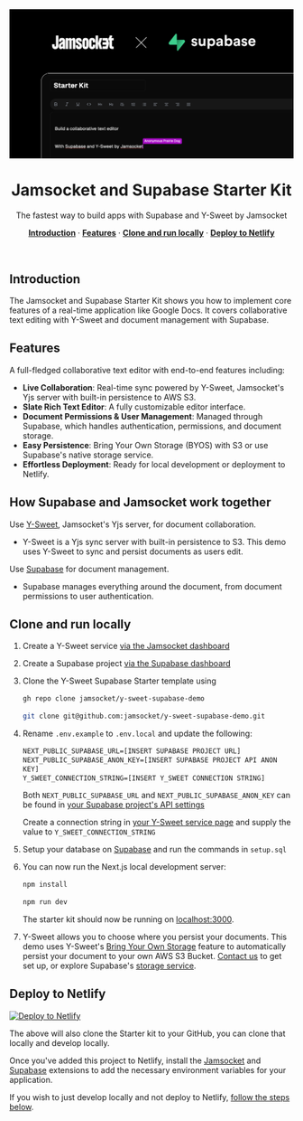 <img src="/app/opengraph-image.png" alt="opengraph-image" style="display: block; margin: 0 auto;" />
<h1 align="center">Jamsocket and Supabase Starter Kit</h1>

<p align="center">
 The fastest way to build apps with Supabase and Y-Sweet by Jamsocket
</p>

<p align="center">
<a href="#introduction"><strong>Introduction</strong></a> ·
  <a href="#features"><strong>Features</strong></a> ·
  <a href="#clone-and-run-locally"><strong>Clone and run locally</strong></a> ·
  <a href="#deploy-to-netlify"><strong>Deploy to Netlify</strong></a>
</p>
<br/>

## Introduction

The Jamsocket and Supabase Starter Kit shows you how to implement core features of a real-time application like Google Docs. It covers collaborative text editing with Y-Sweet and document management with Supabase.

## Features

A full-fledged collaborative text editor with end-to-end features including:
- **Live Collaboration**: Real-time sync powered by Y-Sweet, Jamsocket's Yjs server with built-in persistence to AWS S3.
- **Slate Rich Text Editor**: A fully customizable editor interface.
- **Document Permissions & User Management**: Managed through Supabase, which handles authentication, permissions, and document storage.
- **Easy Persistence**: Bring Your Own Storage (BYOS) with S3 or use Supabase's native storage service.
- **Effortless Deployment**: Ready for local development or deployment to Netlify.

## How Supabase and Jamsocket work together

Use [Y-Sweet](https://jamsocket.com/y-sweet), Jamsocket's Yjs server, for document collaboration.

- Y-Sweet is a Yjs sync server with built-in persistence to S3. This demo uses Y-Sweet to sync and persist documents as users edit.

Use [Supabase](https://supabase.com/) for document management.

- Supabase manages everything around the document, from document permissions to user authentication.

## Clone and run locally

1. Create a Y-Sweet service [via the Jamsocket dashboard](https://app.jamsocket.com)

2. Create a Supabase project [via the Supabase dashboard](https://database.new)

3. Clone the Y-Sweet Supabase Starter template using

   ```bash
   gh repo clone jamsocket/y-sweet-supabase-demo
   ```

   ```bash
   git clone git@github.com:jamsocket/y-sweet-supabase-demo.git
   ```

4. Rename `.env.example` to `.env.local` and update the following:

   ```
   NEXT_PUBLIC_SUPABASE_URL=[INSERT SUPABASE PROJECT URL]
   NEXT_PUBLIC_SUPABASE_ANON_KEY=[INSERT SUPABASE PROJECT API ANON KEY]
   Y_SWEET_CONNECTION_STRING=[INSERT Y_SWEET CONNECTION STRING]
   ```

   Both `NEXT_PUBLIC_SUPABASE_URL` and `NEXT_PUBLIC_SUPABASE_ANON_KEY` can be found in [your Supabase project's API settings](https://app.supabase.com/project/_/settings/api)

   Create a connection string in [your Y-Sweet service page](https://app.jamsocket.com) and supply the value to `Y_SWEET_CONNECTION_STRING`

5. Setup your database on [Supabase](https://supabase.com/) and run the commands in `setup.sql`

6. You can now run the Next.js local development server:

   ```bash
   npm install
   ```

   ```bash
   npm run dev
   ```

   The starter kit should now be running on [localhost:3000](http://localhost:3000/).

7. Y-Sweet allows you to choose where you persist your documents. This demo uses Y-Sweet's [Bring Your Own Storage](https://app.jamsocket.com/) feature to automatically persist your document to your own AWS S3 Bucket. [Contact us](mailto:hi@jamsocket.com) to get set up, or explore Supabase's [storage service](https://supabase.com/docs/guides/storage).

## Deploy to Netlify

[![Deploy to Netlify](https://www.netlify.com/img/deploy/button.svg)](https://app.netlify.com/extension/start/deploy?repository=https://github.com/jamsocket/y-sweet-supabase-demo)

The above will also clone the Starter kit to your GitHub, you can clone that locally and develop locally.

Once you've added this project to Netlify, install the [Jamsocket](https://app.netlify.com/extensions/jamsocket) and [Supabase](https://app.netlify.com/extensions/supabase) extensions to add the necessary environment variables for your application.

If you wish to just develop locally and not deploy to Netlify, [follow the steps below](#clone-and-run-locally).
